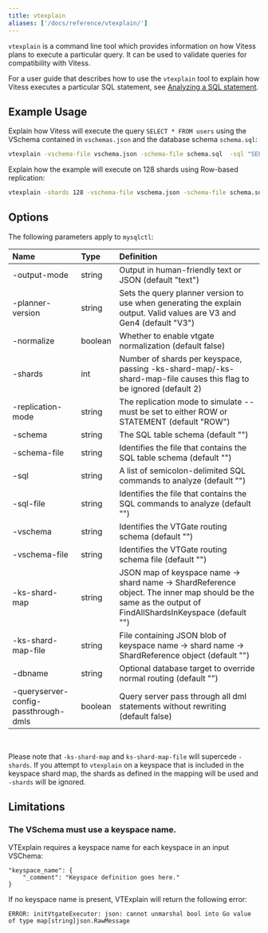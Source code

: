 ```yaml
---
title: vtexplain
aliases: ['/docs/reference/vtexplain/']
---
```


`vtexplain` is a command line tool which provides information on how Vitess plans to execute a particular query. It can be used to validate queries for compatibility with Vitess.

For a user guide that describes how to use the `vtexplain` tool to explain how Vitess executes a particular SQL statement, see [Analyzing a SQL statement](../../../user-guides/sql/vtexplain/).

## Example Usage

Explain how Vitess will execute the query `SELECT * FROM users` using the VSchema contained in `vschemas.json` and the database schema `schema.sql`:

```bash
vtexplain -vschema-file vschema.json -schema-file schema.sql  -sql "SELECT * FROM users"
```

Explain how the example will execute on 128 shards using Row-based replication:

```bash
vtexplain -shards 128 -vschema-file vschema.json -schema-file schema.sql -replication-mode "ROW" -output-mode text -sql "INSERT INTO users (user_id, name) VALUES(1, 'john')"
```


## Options

The following parameters apply to `mysqlctl`:

| Name | Type    | Definition                                                                                                                                               |
| :-------------------- |:--------|:---------------------------------------------------------------------------------------------------------------------------------------------------------|
| -output-mode | string  | Output in human-friendly text or JSON (default "text")                                                                                                   |
| -planner-version | string  | Sets the query planner version to use when generating the explain output. Valid values are V3 and Gen4 (default "V3")                                    |
| -normalize | boolean | Whether to enable vtgate normalization (default false)                                                                                                   |
| -shards | int     | Number of shards per keyspace, passing -ks-shard-map/-ks-shard-map-file causes this flag to be ignored (default 2)                                       |
| -replication-mode | string  | The replication mode to simulate -- must be set to either ROW or STATEMENT (default "ROW")                                                               |
| -schema | string  | The SQL table schema (default "")                                                                                                                        |
| -schema-file | string  | Identifies the file that contains the SQL table schema (default "")                                                                                      |
| -sql | string  | A list of semicolon-delimited SQL commands to analyze (default "")                                                                                       |
| -sql-file | string  | Identifies the file that contains the SQL commands to analyze (default "")                                                                               |
| -vschema | string  | Identifies the VTGate routing schema (default "")                                                                                                        |
| -vschema-file | string  | Identifies the VTGate routing schema file (default "")                                                                                                   |
| -ks-shard-map | string  | JSON map of keyspace name -> shard name -> ShardReference object. The inner map should be the same as the output of FindAllShardsInKeyspace (default "") |
| -ks-shard-map-file | string  | File containing JSON blob of keyspace name -> shard name -> ShardReference object (default "")                                                           |
| -dbname | string  | Optional database target to override normal routing (default "")                                                                                         |
| -queryserver-config-passthrough-dmls | boolean | Query server pass through all dml statements without rewriting (default false)                                                                           |

<br>

Please note that `-ks-shard-map` and `ks-shard-map-file` will supercede `-shards`.
If you attempt to `vtexplain` on a keyspace that is included in the keyspace shard map, the shards as defined in the mapping will be used and `-shards` will be ignored.

## Limitations

### The VSchema must use a keyspace name.

VTExplain requires a keyspace name for each keyspace in an input VSChema:

```
"keyspace_name": {
    "_comment": "Keyspace definition goes here."
}
```

If no keyspace name is present, VTExplain will return the following error:

```
ERROR: initVtgateExecutor: json: cannot unmarshal bool into Go value of type map[string]json.RawMessage
```  
